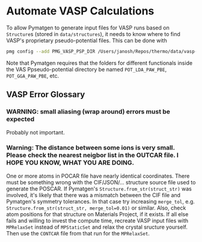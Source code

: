# Automate VASP Calculations

To allow Pymatgen to generate input files for VASP runs based on `Structure`s (stored in `data/structures`), it needs to know where to find VASP's proprietary pseudo-potential files. This can be done with

```sh
pmg config --add PMG_VASP_PSP_DIR /Users/janosh/Repos/thermo/data/vasp-pot
```

Note that Pymatgen requires that the folders for different functionals inside the VAS Ppseudo-potential directory be named `POT_LDA_PAW_PBE`, `POT_GGA_PAW_PBE`, etc.

## VASP Error Glossary

### WARNING: small aliasing (wrap around) errors must be expected

Probably not important.

### Warning: The distance between some ions is very small. Please check the nearest neigbor list in the OUTCAR file. I HOPE YOU KNOW, WHAT YOU ARE DOING.

One or more atoms in POCAR file have nearly identical coordinates. There must be something wrong with the CIF/JSON/... structure source file used to generate the POSCAR. If Pymatgen's `Structure.from_str(struct_str)` was involved, it's likely that there was a mismatch between the CIF file and Pymatgen's symmetry tolerances. In that case try increasing `merge_tol`, e.g. `Structure.from_str(struct_str, merge_tol=0.01)` or similar. Also, check atom positions for that structure on Materials Project, if it exists. If all else fails and willing to invest the compute time, recreate VASP input files with `MPRelaxSet` instead of `MPStaticSet` and relax the crystal sructure yourself. Then use the `CONTCAR` file from that run for the `MPRelaxSet`.
